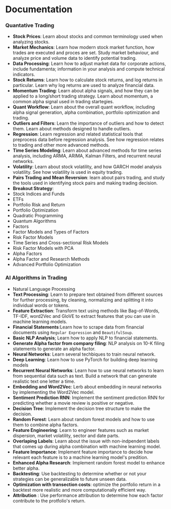 # Documentation

### Quantative Trading

- **Stock Prices**: Learn about stocks and common terminology used when analyzing stocks.
- **Market Mechanics**: Learn how modern stock market function, how trades are executed and proces are set. Study market behaviour, and analyze price and volume data to identify potential trading.
- **Data Processing**: Learn how to adjust market data for corporate actions, include fundamenta; information in your analysis and compute technical indicators.
- **Stock Returns**: Learn how to calculate stock returns, and log returns in particular. Learn why log returns are used to analyze financial data.
- **Momentum Trading**: Learn about alpha signals, and how they can be applied to a long/short trading strategy. Learn about momentum, a common alpha signal used in trading startegies.
- **Quant Workflow**: Learn about the overall quant workflow, including alpha signal generation, alpha combination, portfolio optimization and trading.
- **Outliers and Filters**: Learn the importance of outliers and how to detect them. Learn about methods designed to handle outliers.
- **Regression**: Learn regression and related statistical tools that preprocess data before regression analysis. See how regression relates to trading and other more advanced methods.
- **Time Series Modeling**: Learn about advanced methods for time series analysis, including ARMA, ARIMA, Kalman Filters, and recurrent neural networks.
- **Volatility**: Learn about stock volatility, and how GARCH model analysis volatility. See how volatility is used in equity trading.
- **Pairs Trading and Mean Reversion**: learn about pairs trading, and study the tools used in identifying stock pairs and making trading decision.
- **Breakout Strategy**: 
- Stock Indices and Funds
- ETFs
- Portfolio Risk and Return
- Portfolio Optimization
- Quadratic Programming 
- Quantum Algorithms
- Factors
- Factor Models and Types of Factors
- Risk Factor Models
- Time Series and Cross-sectional Risk Models
- Risk Factor Models with PCA
- Alpha Factors
- Alpha Factor and Research Methods
- Advanced Portfolio Optimization

### AI Algorithms in Trading

- Natural Language Processing
- **Text Processing**: Learn to prepare text obtained from different sources for further processing, by cleaning, normalizing and splitting it into individual words or tokens.
- **Feature Extraction**: Transform text using methods like Bag-of-Words, TF-IDF, word2Vec and GloVE to extract features that you can use in machine learning models.
- **Financial Statements**:Learn how to scrape data from financial documents using ```Regular Expression``` and ```BeautifulSoup```.
- **Basic NLP Analysis**; Learn how to apply NLP to financial statements.
- **Generate Alpha factor from company filing**: NLP analysis on 10-K filing statements to generate an alpha factor.
- **Neural Networks**: Learn several techbiques to train neural network.
- **Deep Learning**: Learn how to use PyTorch for building deep learning models
- **Recurrent Neural Networks**: Learn how to use neural networks to learn from sequential data such as text. Build a network that can generate realistic text one letter a time.
- **Embedding and Word2Vec**: Lerb about embedding in neural networks by implementing the Word2Vec model.
- **Sentiment Prediction RNN**: Implement the sentiment prediction RNN for predicting whether a movie review is positive or negative.
- **Decision Tree**: Implement the decision tree structure to make the decision.
- **Random Forest**: Learn about random forest models and how to use them to combine alpha factors.
- **Feature Engineering**: Learn to engineer features such as market dispersion, market volatility, sector and date parts.
- **Overlaping Labels**: Learn about the issue with non-indpendent labels that comes up during alpha combination with machine learning model.
- **Feature Importance**: Implement feature importance to decide how relevant each feature is to a machine learning model's predition.
- **Enhanced Alpha Research**: Implement random forest model to enhance better alpha. 
- **Backtesting**: Use backtesting to determine whether or not your strategies can be generalizable to future unseen data.
- **Optimization with transection costs**: optimize the portfolio return in a backtest more realistic and more computationally efficient way.
- **Attribution** : Use performance attribution to determine how each factor contribute to the protfolio's return.
